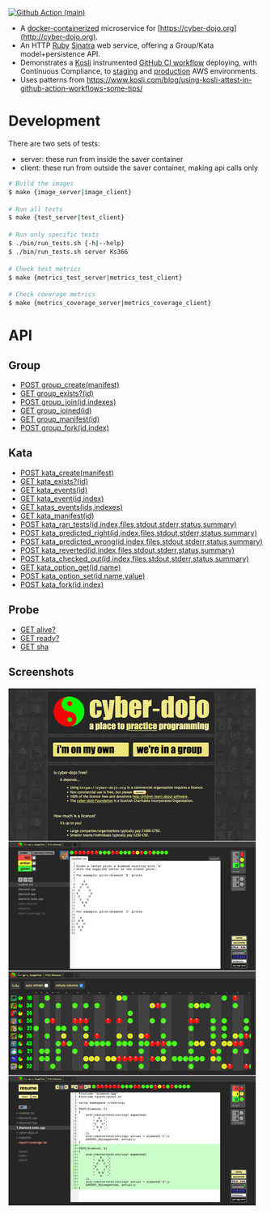 [![Github Action (main)](https://github.com/cyber-dojo/saver/actions/workflows/main.yml/badge.svg)](https://github.com/cyber-dojo/saver/actions)

- A [docker-containerized](https://hub.docker.com/r/cyberdojo/saver/tags) microservice for [https://cyber-dojo.org](http://cyber-dojo.org).
- An HTTP [Ruby](https://www.ruby-lang.org) [Sinatra](http://sinatrarb.com/) web service, offering a Group/Kata model+persistence API.
- Demonstrates a [Kosli](https://www.kosli.com/) instrumented [GitHub CI workflow](https://app.kosli.com/cyber-dojo/flows/saver-ci/trails/) 
  deploying, with Continuous Compliance, to [staging](https://app.kosli.com/cyber-dojo/environments/aws-beta/snapshots/) and [production](https://app.kosli.com/cyber-dojo/environments/aws-prod/snapshots/) AWS environments.
- Uses patterns from https://www.kosli.com/blog/using-kosli-attest-in-github-action-workflows-some-tips/

# Development

There are two sets of tests:
- server: these run from inside the saver container
- client: these run from outside the saver container, making api calls only 

```bash
# Build the images
$ make {image_server|image_client}

# Run all tests
$ make {test_server|test_client}

# Run only specific tests
$ ./bin/run_tests.sh {-h|--help}
$ ./bin/run_tests.sh server Ks366

# Check test metrics
$ make {metrics_test_server|metrics_test_client}

# Check coverage metrics
$ make {metrics_coverage_server|metrics_coverage_client}
```

# API

## Group

* [POST group_create(manifest)](docs/api.md#post-group_createmanifest)
* [GET group_exists?(id)](docs/api.md#get-group_existsid)
* [POST group_join(id,indexes)](docs/api.md#post-group_joinidindexes)
* [GET group_joined(id)](docs/api.md#get-group_joinedid)
* [GET group_manifest(id)](docs/api.md#get-group_manifestid)
* [POST group_fork(id,index)](docs/api.md#post-group_forkidindex)

## Kata

* [POST kata_create(manifest)](docs/api.md#post-kata_createmanifest)
* [GET kata_exists?(id)](docs/api.md#get-kata_existsid)
* [GET kata_events(id)](docs/api.md#get-kata_eventsid)
* [GET kata_event(id,index)](docs/api.md#get-kata_eventidindex)
* [GET katas_events(ids,indexes)](docs/api.md#get-katas_eventsidsindexes)
* [GET kata_manifest(id)](docs/api.md#get-kata_manifestid)
* [POST kata_ran_tests(id,index,files,stdout,stderr,status,summary)](docs/api.md#post-kata_ran_testsidindexfilesstdoutstderrstatussummary)
* [POST kata_predicted_right(id,index,files,stdout,stderr,status,summary)](docs/api.md#post-kata_predicted_rightidindexfilesstdoutstderrstatussummary)
* [POST kata_predicted_wrong(id,index,files,stdout,stderr,status,summary)](docs/api.md#post-kata_predicted_wrongidindexfilesstdoutstderrstatussummary)
* [POST kata_reverted(id,index,files,stdout,stderr,status,summary)](docs/api.md#post-kata_revertedidindexfilesstdoutstderrstatussummary)
* [POST kata_checked_out(id,index,files,stdout,stderr,status,summary)](docs/api.md#post-kata_checked_outidindexfilesstdoutstderrstatussummary)
* [GET kata_option_get(id,name)](docs/api.md#get-kata_option_getidname)
* [POST kata_option_set(id,name,value)](docs/api.md#post-kata_option_setidnamevalue)
* [POST kata_fork(id,index)](docs/api.md#post-kata_forkidindex)


## Probe

- [GET alive?](docs/api.md#get-alive)  
- [GET ready?](docs/api.md#get-ready)
- [GET sha](docs/api.md#get-sha)

## Screenshots

![cyber-dojo.org home page](https://github.com/cyber-dojo/cyber-dojo/blob/master/shared/home_page_snapshot.png)
